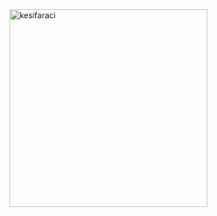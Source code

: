 <img width="350" alt="kesifaraci" src="https://github.com/abcdaaaaaaaaa/Chernobyl/assets/108553778/92ad6d66-d91b-44aa-b859-976bf9e95945">
